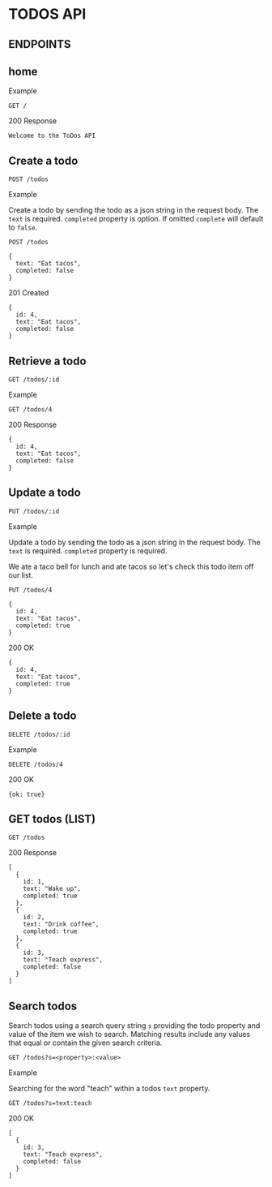 # TODOS API

## ENDPOINTS

## home

Example

```
GET /
```

200 Response

```
Welcome to the ToDos API
```

## Create a todo

```
POST /todos
```

Example

Create a todo by sending the todo as a json string in the request body. The `text` is required. `completed` property is option. If omitted `complete` will default to `false`.

```
POST /todos

{
  text: "Eat tacos",
  completed: false
}
```

201 Created

```
{
  id: 4,
  text: "Eat tacos",
  completed: false
}
```

## Retrieve a todo

```
GET /todos/:id
```

Example

```
GET /todos/4
```

200 Response

```
{
  id: 4,
  text: "Eat tacos",
  completed: false
}
```

## Update a todo

```
PUT /todos/:id
```

Example

Update a todo by sending the todo as a json string in the request body. The `text` is required. `completed` property is required.

We ate a taco bell for lunch and ate tacos so let's check this todo item off our list.

```
PUT /todos/4

{
  id: 4,
  text: "Eat tacos",
  completed: true
}
```

200 OK

```
{
  id: 4,
  text: "Eat tacos",
  completed: true
}
```

## Delete a todo

```
DELETE /todos/:id
```

Example

```
DELETE /todos/4
```

200 OK

```
{ok: true}
```

## GET todos (LIST)

```
GET /todos
```

200 Response

```
[
  {
    id: 1,
    text: "Wake up",
    completed: true
  },
  {
    id: 2,
    text: "Drink coffee",
    completed: true
  },
  {
    id: 3,
    text: "Teach express",
    completed: false
  }
]
```

## Search todos

Search todos using a search query string `s` providing the todo property and value of the item we wish to search. Matching results include any values that equal or contain the given search criteria.

```
GET /todos?s=<property>:<value>
```

Example

Searching for the word "teach" within a todos `text` property.

```
GET /todos?s=text:teach
```

200 OK

```
[
  {
    id: 3,
    text: "Teach express",
    completed: false
  }
]
```
